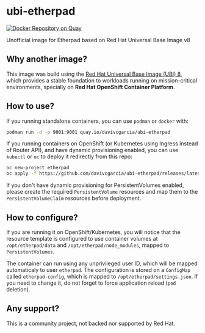 # ubi-etherpad
[![Docker Repository on Quay](https://quay.io/repository/davivcgarcia/ubi-etherpad/status "Docker Repository on Quay")](https://quay.io/repository/davivcgarcia/ubi-etherpad)

Unofficial image for Etherpad based on Red Hat Universal Base Image v8

## Why another image?

This image was build using the [Red Hat Universal Base Image (UBI) 8](https://developers.redhat.com/products/rhel/ubi/), which provides a stable foundation to workloads running on mission-critical environments, specially on **Red Hat OpenShift Container Platform**.

## How to use?

If you running standalone containers, you can use `podman` or `docker` with:

```bash
podman run -d -p 9001:9001 quay.io/davivcgarcia/ubi-etherpad
```

If you running containers on OpenShift (or Kubernetes using Ingress instead of Router API), and have dynamic provisioning enabled, you can use `kubectl` or `oc` to deploy it redirectly from this repo:

```bash
oc new-project etherpad
oc apply -f https://github.com/davivcgarcia/ubi-etherpad/releases/latest/download/openshift-resources.yaml
```

If you don't have dynamic provisioning for PersistentVolumes enabled, please create the required `PersistentVolume` resources and map them to the `PersistentVolumeClaim` resources before deployment.

## How to configure?

If you are running it on OpenShift/Kubernetes, you will notice that the resource template is configured to use container volumes at `/opt/etherpad/data` and `/opt/etherpad/node_modules`, mapped to `PersistentVolumes`.

The container can run using any unprivileged user ID, which will be mapped automaticaly to user `etherpad`. The configuration is stored on a `ConfigMap` called `etherpad-config`, which is mapped to `/opt/etherpad/settings.json`. If you need to change it, do not forget to force application reload (`pod` deletion).

## Any support?

This is a community project, not backed nor supported by Red Hat.

